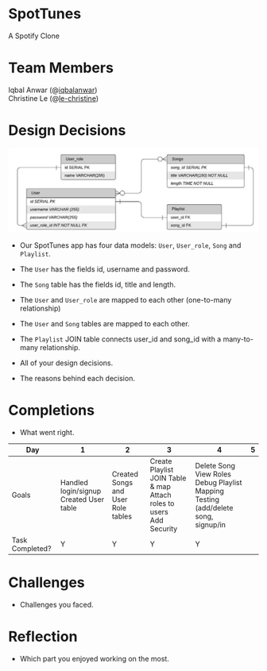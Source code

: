 # SpotTunes
A Spotify Clone

# Team Members
Iqbal Anwar (@<a href = "https://github.com/iqbalanwar">iqbalanwar</a>)<br/>
Christine Le (@<a href="https://github.com/le-christine">le-christine</a>)<br/>
  
# Design Decisions
<img alt = "database design" src="images/spot-tunes-erd-v3.jpeg"/><br/>
- Our SpotTunes app has four data models: `User`, `User_role`, `Song` and `Playlist`.
- The `User` has the fields id, username and password.
- The `Song` table has the fields id, title and length.
- The `User` and `User_role` are mapped to each other (one-to-many relationship)
- The `User` and `Song` tables are mapped to each other.
- The `Playlist` JOIN table connects user_id and song_id with a many-to-many relationship. 

- All of your design decisions.
- The reasons behind each decision.

# Completions
- What went right.

| Day            | 1                                    | 2                                            | 3                                                   | 4                                                     |5|
|----------------|--------------------------------------|----------------------------------------------|-----------------------------------------------------|-------------------------------------------------------|------|
| Goals  |Handled login/signup <br/> Created User table |  Created Songs and<br/> User Role tables | Create Playlist JOIN Table & map</br>Attach roles to users<br/>Add Security<br/>  | Delete Song<br/>View Roles</br>Debug Playlist Mapping<br/>Testing (add/delete song, signup/in| |
| Task Completed?  | Y  | Y  | Y | Y  | |


# Challenges
- Challenges you faced.
# Reflection 
- Which part you enjoyed working on the most.
